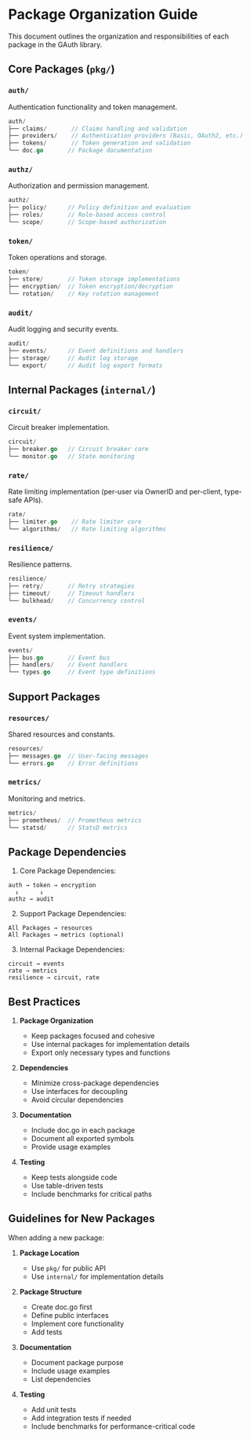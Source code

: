 # Package Organization Guide

This document outlines the organization and responsibilities of each package in the GAuth library.

## Core Packages (`pkg/`)

### `auth/`
Authentication functionality and token management.
```go
auth/
├── claims/       // Claims handling and validation
├── providers/    // Authentication providers (Basic, OAuth2, etc.)
├── tokens/       // Token generation and validation
└── doc.go       // Package documentation
```

### `authz/`
Authorization and permission management.
```go
authz/
├── policy/      // Policy definition and evaluation
├── roles/       // Role-based access control
└── scope/       // Scope-based authorization
```

### `token/`
Token operations and storage.
```go
token/
├── store/       // Token storage implementations
├── encryption/  // Token encryption/decryption
└── rotation/    // Key rotation management
```

### `audit/`
Audit logging and security events.
```go
audit/
├── events/      // Event definitions and handlers
├── storage/     // Audit log storage
└── export/      // Audit log export formats
```

## Internal Packages (`internal/`)

### `circuit/`
Circuit breaker implementation.
```go
circuit/
├── breaker.go   // Circuit breaker core
└── monitor.go   // State monitoring
```

### `rate/`
Rate limiting implementation (per-user via OwnerID and per-client, type-safe APIs).
```go
rate/
├── limiter.go    // Rate limiter core
└── algorithms/   // Rate limiting algorithms
```

### `resilience/`
Resilience patterns.
```go
resilience/
├── retry/       // Retry strategies
├── timeout/     // Timeout handlers
└── bulkhead/    // Concurrency control
```

### `events/`
Event system implementation.
```go
events/
├── bus.go       // Event bus
├── handlers/    // Event handlers
└── types.go     // Event type definitions
```

## Support Packages

### `resources/`
Shared resources and constants.
```go
resources/
├── messages.go  // User-facing messages
└── errors.go    // Error definitions
```

### `metrics/`
Monitoring and metrics.
```go
metrics/
├── prometheus/  // Prometheus metrics
└── statsd/      // StatsD metrics
```

## Package Dependencies

1. Core Package Dependencies:
```
auth → token → encryption
  ↓      ↓
authz → audit
```

2. Support Package Dependencies:
```
All Packages → resources
All Packages → metrics (optional)
```

3. Internal Package Dependencies:
```
circuit → events
rate → metrics
resilience → circuit, rate
```

## Best Practices

1. **Package Organization**
   - Keep packages focused and cohesive
   - Use internal packages for implementation details
   - Export only necessary types and functions

2. **Dependencies**
   - Minimize cross-package dependencies
   - Use interfaces for decoupling
   - Avoid circular dependencies

3. **Documentation**
   - Include doc.go in each package
   - Document all exported symbols
   - Provide usage examples

4. **Testing**
   - Keep tests alongside code
   - Use table-driven tests
   - Include benchmarks for critical paths

## Guidelines for New Packages

When adding a new package:

1. **Package Location**
   - Use `pkg/` for public API
   - Use `internal/` for implementation details

2. **Package Structure**
   - Create doc.go first
   - Define public interfaces
   - Implement core functionality
   - Add tests

3. **Documentation**
   - Document package purpose
   - Include usage examples
   - List dependencies

4. **Testing**
   - Add unit tests
   - Add integration tests if needed
   - Include benchmarks for performance-critical code